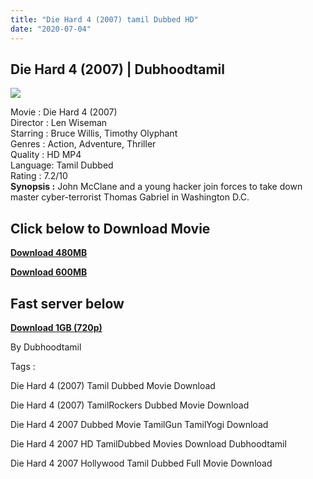 ```yaml
---
title: "Die Hard 4 (2007) tamil Dubbed HD"
date: "2020-07-04"
---
```


## Die Hard 4 (2007) | Dubhoodtamil

[![](https://1.bp.blogspot.com/-y9EPzV9w_7c/XwA3BZ9RigI/AAAAAAAABqc/Wa7OCu3pU0Q7Jm5tJSl5BpUztRn-b3lvgCNcBGAsYHQ/s640/024b14a99d72b07e884079a1a9e29806.jpg)](https://1.bp.blogspot.com/-y9EPzV9w_7c/XwA3BZ9RigI/AAAAAAAABqc/Wa7OCu3pU0Q7Jm5tJSl5BpUztRn-b3lvgCNcBGAsYHQ/s1600/024b14a99d72b07e884079a1a9e29806.jpg)

Movie : Die Hard 4 (2007)  
Director : Len Wiseman  
Starring : Bruce Willis, Timothy Olyphant  
Genres : Action, Adventure, Thriller  
Quality : HD MP4  
Language: Tamil Dubbed  
Rating : 7.2/10  
**Synopsis :** John McClane and a young hacker join forces to take down master cyber-terrorist Thomas Gabriel in Washington D.C.

## Click below to Download Movie

**[Download 480MB](https://oncehelp.com/Die-Hard-4-480MB)**

**[Download 600MB](https://oncehelp.com/Die-Hard-4-600MB)**

## Fast server below

**[Download 1GB (720p)](https://oncehelp.com/Die-Hard-4-1Gb)**

By Dubhoodtamil

  

  

Tags :

  

Die Hard 4 (2007) Tamil Dubbed Movie Download

  

Die Hard 4 (2007) TamilRockers Dubbed Movie Download

  

Die Hard 4 2007 Dubbed Movie TamilGun TamilYogi Download

  

Die Hard 4 2007 HD TamilDubbed Movies Download Dubhoodtamil

  

Die Hard 4 2007 Hollywood Tamil Dubbed Full Movie Download
